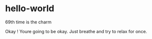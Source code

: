 # hello-world
69th time is the charm

Okay !
Youre going to be okay. Just breathe and try to relax for once. 
